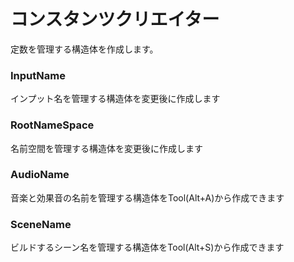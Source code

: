# コンスタンツクリエイター
定数を管理する構造体を作成します。

### InputName
インプット名を管理する構造体を変更後に作成します

### RootNameSpace
名前空間を管理する構造体を変更後に作成します

### AudioName
音楽と効果音の名前を管理する構造体をTool(Alt+A)から作成できます

### SceneName
ビルドするシーン名を管理する構造体をTool(Alt+S)から作成できます

